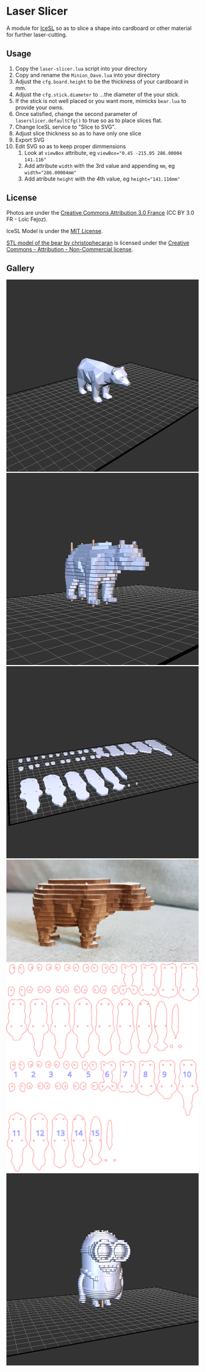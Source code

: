 Laser Slicer
============

A module for [IceSL](http://www.loria.fr/~slefebvr/icesl/) so as to slice a shape into cardboard or other material for further laser-cutting.

Usage
-----

1. Copy the `laser-slicer.lua` script into your directory
2. Copy and rename the `Minion_Dave.lua` into your directory
3. Adjust the `cfg.board.height` to be the thickness of your cardboard in mm.
4. Adjust the `cfg.stick.diameter` to ...the diameter of the your stick.
5. If the stick is not well placed or you want more, mimicks `bear.lua` to provide your owns.
6. Once satisfied, change the second parameter of `laserslicer.defaultCfg()` to true so as to place slices flat.
7. Change IceSL service to "Slice to SVG".
8. Adjust slice thickness so as to have only one slice
9. Export SVG
10. Edit SVG so as to keep proper dimmensions
    1. Look at `viewBox` attribute, eg `viewBox="0.45 -215.05 286.00004 141.116"`
    2. Add attribute `width` with the 3rd value and appending `mm`, eg `width="286.00004mm"`
    3. Add atribute `height` with the 4th value, eg `height="141.116mm"`

License
-------

Photos are under the [Creative Commons Attribution 3.0 France](https://creativecommons.org/licenses/by/3.0/fr/) (CC BY 3.0 FR - Loïc Fejoz).

IceSL Model is under the [MIT License](http://opensource.org/licenses/MIT).

[STL model of the bear by christophecaran](https://www.thingiverse.com/thing:192392/files) is licensed under the [Creative Commons - Attribution - Non-Commercial license](https://creativecommons.org/licenses/by-nc/3.0/).

Gallery
-------

![Original Bear by christophecaran is licensed under the Creative Commons - Attribution - Non-Commercial license](shot0000.png?raw=true)
![Coarse-Slices of the bear with sticks](shot0001.png?raw=true)
![Ready to cut slices](shot0002.png?raw=true)
![Final Bear result](20180726_095708.jpg?raw=true)
![SVG for 2.5mm board thickness and 1.9mm sticks](ours-laser-2.5mm.svg?raw=true)
![SVG for 3mm board thickness and 1.9mm sticks](ours-laser-3mm.svg?raw=true)
![Original Minion Dave by Poh is licensed under the GNU - GPL license](shot0003.png?raw=true)

